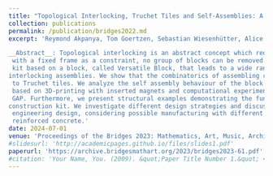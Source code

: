 ```yaml
---
title: "Topological Interlocking, Truchet Tiles and Self-Assemblies: A construction-Kit for Civil Engineering Design"
collection: publications
permalink: /publication/bridges2022.md  
excerpt: 'Reymond Akpanya, Tom Goertzen, Sebastian Wiesenhütter, Alice C. Niemeyer, Jörg Noenning<br><br>

__Abstract__: Topological interlocking is an abstract concept which requires that, given an assembly of blocks
 with a fixed frame as a constraint, no group of blocks can be removed. We introduce a construction
 kit based on a block, called Versatile Block, that leads to a wide range of possible topological 
interlocking assemblies. We show that the combinatorics of assembling copies of this block can be linked
 to Truchet tiles. We analyze the self assembly behaviour of the block by presenting experimental results
 based on 3D-printing with inserted magnets and computational experiments using the computer algebra system
 GAP. Furthermore, we present structural examples demonstrating the functionalities of each block in the 
construction kit. We investigate different design strategies and discuss possible applications in civil
 engineering design, considering possible manufacturing with different choices of material such as carbon
 reinforced concrete.'
date: 2024-07-01
venue: 'Proceedings of the Bridges 2023: Mathematics, Art, Music, Architecture, Culture'
#slidesurl: 'http://academicpages.github.io/files/slides1.pdf'
paperurl: 'https://archive.bridgesmathart.org/2023/bridges2023-61.pdf'
#citation: 'Your Name, You. (2009). &quot;Paper Title Number 1.&quot; <i>Journal 1</i>. 1(1).'
---
```

